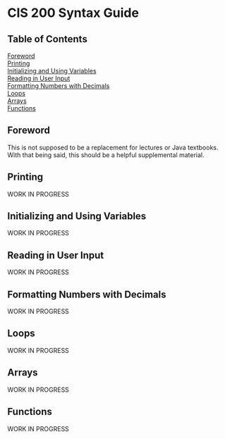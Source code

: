 # CIS 200 Syntax Guide

## Table of Contents
[Foreword](#Foreword)<br/>
[Printing](#Printing)<br/>
[Initializing and Using Variables](#Initializing-and-Using-Variables)<br/>
[Reading in User Input](#Reading-in-User-Input)<br/>
[Formatting Numbers with Decimals](#Formatting-Numbers-with-Decimals)<br/>
[Loops](#Loops)<br/>
[Arrays](#Arrays)<br/>
[Functions](#Functions)<br/>

## Foreword
This is not supposed to be a replacement for lectures or Java textbooks. With that being said, this should be a helpful supplemental material. 

## Printing
WORK IN PROGRESS

## Initializing and Using Variables
WORK IN PROGRESS

## Reading in User Input
WORK IN PROGRESS

## Formatting Numbers with Decimals
WORK IN PROGRESS

## Loops
WORK IN PROGRESS

## Arrays
WORK IN PROGRESS

## Functions
WORK IN PROGRESS